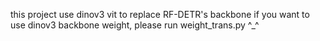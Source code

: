 this project use dinov3 vit to replace RF-DETR's backbone
if you want to use dinov3 backbone weight, please run weight_trans.py ^_^
